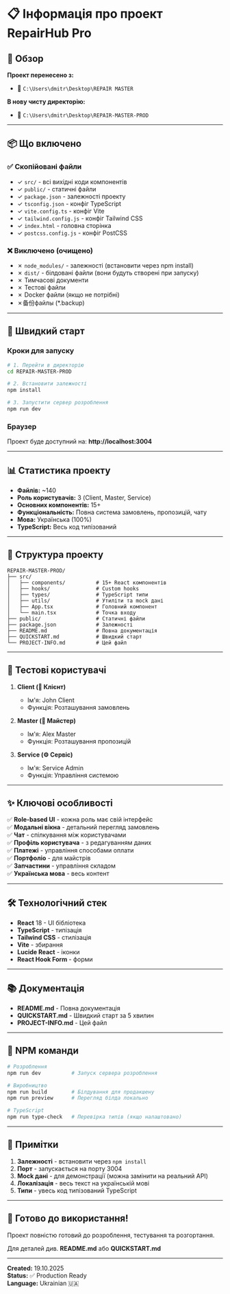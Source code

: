 # 📋 Інформація про проект RepairHub Pro

## 🎯 Обзор

**Проект перенесено з:**
- 📁 `C:\Users\dmitr\Desktop\REPAIR MASTER`

**В нову чисту директорію:**
- 📁 `C:\Users\dmitr\Desktop\REPAIR-MASTER-PROD`

---

## 📦 Що включено

### ✅ Скопійовані файли
- ✓ `src/` - всі вихідні коди компонентів
- ✓ `public/` - статичні файли
- ✓ `package.json` - залежності проекту
- ✓ `tsconfig.json` - конфіг TypeScript
- ✓ `vite.config.ts` - конфіг Vite
- ✓ `tailwind.config.js` - конфіг Tailwind CSS
- ✓ `index.html` - головна сторінка
- ✓ `postcss.config.js` - конфіг PostCSS

### ❌ Виключено (очищено)
- ✗ `node_modules/` - залежності (встановити через npm install)
- ✗ `dist/` - білдовані файли (вони будуть створені при запуску)
- ✗ Тимчасові документи
- ✗ Тестові файли
- ✗ Docker файли (якщо не потрібні)
- ✗备份файлы (*.backup)

---

## 🚀 Швидкий старт

### Кроки для запуску

```bash
# 1. Перейти в директорію
cd REPAIR-MASTER-PROD

# 2. Встановити залежності
npm install

# 3. Запустити сервер розроблення
npm run dev
```

### Браузер
Проект буде доступний на: **http://localhost:3004**

---

## 📊 Статистика проекту

- **Файлів:** ~140
- **Роль користувачів:** 3 (Client, Master, Service)
- **Основних компонентів:** 15+
- **Функціональність:** Повна система замовлень, пропозицій, чату
- **Мова:** Українська (100%)
- **TypeScript:** Весь код типізований

---

## 🎨 Структура проекту

```
REPAIR-MASTER-PROD/
├── src/
│   ├── components/          # 15+ React компонентів
│   ├── hooks/               # Custom hooks
│   ├── types/               # TypeScript типи
│   ├── utils/               # Утиліти та mock дані
│   ├── App.tsx              # Головний компонент
│   └── main.tsx             # Точка входу
├── public/                  # Статичні файли
├── package.json             # Залежності
├── README.md                # Повна документація
├── QUICKSTART.md            # Швидкий старт
└── PROJECT-INFO.md          # Цей файл
```

---

## 🧪 Тестові користувачі

1. **Client (👤 Клієнт)**
   - Ім'я: John Client
   - Функція: Розташування замовлень

2. **Master (🔧 Майстер)**
   - Ім'я: Alex Master
   - Функція: Розташування пропозицій

3. **Service (⚙️ Сервіс)**
   - Ім'я: Service Admin
   - Функція: Управління системою

---

## ✨ Ключові особливості

✅ **Role-based UI** - кожна роль має свій інтерфейс  
✅ **Модальні вікна** - детальний перегляд замовлень  
✅ **Чат** - спілкування між користувачами  
✅ **Профіль користувача** - з редагуванням даних  
✅ **Платежі** - управління способами оплати  
✅ **Портфоліо** - для майстрів  
✅ **Запчастини** - управління складом  
✅ **Українська мова** - весь контент  

---

## 🛠️ Технологічний стек

- **React** 18 - UI бібліотека
- **TypeScript** - типізація
- **Tailwind CSS** - стилізація
- **Vite** - збирання
- **Lucide React** - іконки
- **React Hook Form** - форми

---

## 📚 Документація

- **README.md** - Повна документація
- **QUICKSTART.md** - Швидкий старт за 5 хвилин
- **PROJECT-INFO.md** - Цей файл

---

## 🔧 NPM команди

```bash
# Розроблення
npm run dev          # Запуск сервера розроблення

# Виробництво
npm run build        # Білдування для продакшену
npm run preview      # Перегляд білда локально

# TypeScript
npm run type-check   # Перевірка типів (якщо налаштовано)
```

---

## 📝 Примітки

1. **Залежності** - встановити через `npm install`
2. **Порт** - запускається на порту 3004
3. **Mock дані** - для демонстрації (можна замінити на реальний API)
4. **Локалізація** - весь текст на українській мові
5. **Типи** - увесь код типізований TypeScript

---

## 🚀 Готово до використання!

Проект повністю готовий до розроблення, тестування та розгортання.

Для деталей див. **README.md** або **QUICKSTART.md**

---

**Created:** 19.10.2025  
**Status:** ✅ Production Ready  
**Language:** Ukrainian 🇺🇦
